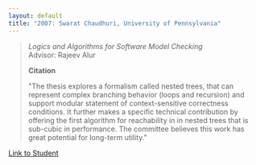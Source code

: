 ```yaml
---
layout: default
title: "2007: Swarat Chaudhuri, University of Pennsylvania"
---
```

> *Logics and Algorithms for Software Model Checking*  
> Advisor: Rajeev Alur
> 
> **Citation**
> 
> "The thesis explores a formalism called nested trees, that can
> represent complex branching behavior (loops and recursion) and
> support modular statement of context-sensitive correctness
> conditions. It further makes a specific technical contribution by
> offering the first algorithm for reachability in in nested trees
> that is sub-cubic in performance. The committee believes this work
> has great potential for long-term utility."

[Link to Student](http://www.cse.psu.edu/~swarat/)
